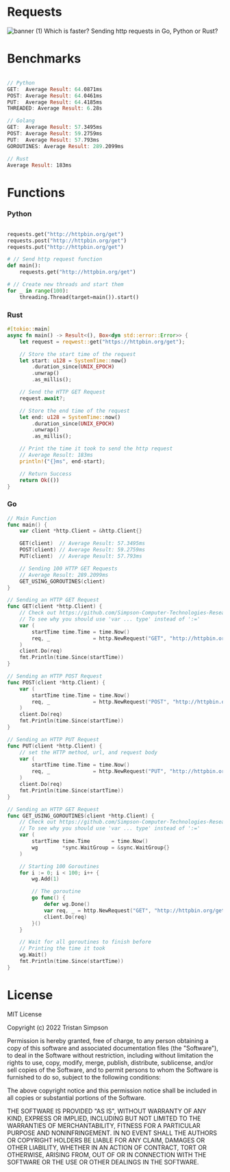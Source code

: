 # Requests
![banner (1)](https://user-images.githubusercontent.com/75189508/194771973-dec86e5e-ac0c-4dea-a8cb-3f48514c2709.png)
Which is faster? Sending http requests in Go, Python or Rust?

# Benchmarks

```rust

// Python
GET:  Average Result: 64.0871ms
POST: Average Result: 64.0461ms
PUT:  Average Result: 64.4185ms
THREADED: Average Result: 6.28s

// Golang
GET:  Average Result: 57.3495ms
POST: Average Result: 59.2759ms
PUT:  Average Result: 57.793ms
GOROUTINES: Average Result: 289.2099ms

// Rust
Average Result: 183ms

```

# Functions

<h3>Python</h3>

```py

requests.get("http://httpbin.org/get")
requests.post("http://httpbin.org/get")
requests.put("http://httpbin.org/get")

# // Send http request function
def main():
    requests.get("http://httpbin.org/get")

# // Create new threads and start them
for _ in range(100):
    threading.Thread(target=main()).start()

```

<h3>Rust</h3>

```rust
#[tokio::main]
async fn main() -> Result<(), Box<dyn std::error::Error>> {
    let request = reqwest::get("https://httpbin.org/get");

    // Store the start time of the request
    let start: u128 = SystemTime::now()
        .duration_since(UNIX_EPOCH)
        .unwrap()
        .as_millis();

    // Send the HTTP GET Request
    request.await?;

    // Store the end time of the request
    let end: u128 = SystemTime::now()
        .duration_since(UNIX_EPOCH)
        .unwrap()
        .as_millis();

    // Print the time it took to send the http request
    // Average Result: 183ms
    println!("{}ms", end-start);

    // Return Success
    return Ok(())
}
```


<h3>Go</h3>

```go
// Main Function
func main() {
	var client *http.Client = &http.Client{}

	GET(client)  // Average Result: 57.3495ms
	POST(client) // Average Result: 59.2759ms
	PUT(client)  // Average Result: 57.793ms

	// Sending 100 HTTP GET Requests
	// Average Result: 289.2099ms
	GET_USING_GOROUTINES(client)
}

// Sending an HTTP GET Request
func GET(client *http.Client) {
	// Check out https://github.com/Simpson-Computer-Technologies-Research/DeclarationSpeeds
	// To see why you should use 'var ... type' instead of ':='
	var (
		startTime time.Time = time.Now()
		req, _              = http.NewRequest("GET", "http://httpbin.org/get", bytes.NewBuffer([]byte{}))
	)
	client.Do(req)
	fmt.Println(time.Since(startTime))
}

// Sending an HTTP POST Request
func POST(client *http.Client) {
	var (
		startTime time.Time = time.Now()
		req, _              = http.NewRequest("POST", "http://httpbin.org/post", bytes.NewBuffer([]byte{}))
	)
	client.Do(req)
	fmt.Println(time.Since(startTime))
}

// Sending an HTTP PUT Request
func PUT(client *http.Client) {
	// set the HTTP method, url, and request body
	var (
		startTime time.Time = time.Now()
		req, _              = http.NewRequest("PUT", "http://httpbin.org/put", bytes.NewBuffer([]byte{}))
	)
	client.Do(req)
	fmt.Println(time.Since(startTime))
}

// Sending an HTTP GET Request
func GET_USING_GOROUTINES(client *http.Client) {
	// Check out https://github.com/Simpson-Computer-Technologies-Research/DeclarationSpeeds
	// To see why you should use 'var ... type' instead of ':='
	var (
		startTime time.Time       = time.Now()
		wg        *sync.WaitGroup = &sync.WaitGroup{}
	)

	// Starting 100 Goroutines
	for i := 0; i < 100; i++ {
		wg.Add(1)

		// The goroutine
		go func() {
			defer wg.Done()
			var req, _ = http.NewRequest("GET", "http://httpbin.org/get", bytes.NewBuffer([]byte{}))
			client.Do(req)
		}()
	}

	// Wait for all goroutines to finish before
	// Printing the time it took
	wg.Wait()
	fmt.Println(time.Since(startTime))
}
```


# License
MIT License

Copyright (c) 2022 Tristan Simpson

Permission is hereby granted, free of charge, to any person obtaining a copy of this software and associated documentation files (the "Software"), to deal in the Software without restriction, including without limitation the rights to use, copy, modify, merge, publish, distribute, sublicense, and/or sell copies of the Software, and to permit persons to whom the Software is furnished to do so, subject to the following conditions:

The above copyright notice and this permission notice shall be included in all copies or substantial portions of the Software.

THE SOFTWARE IS PROVIDED "AS IS", WITHOUT WARRANTY OF ANY KIND, EXPRESS OR IMPLIED, INCLUDING BUT NOT LIMITED TO THE WARRANTIES OF MERCHANTABILITY, FITNESS FOR A PARTICULAR PURPOSE AND NONINFRINGEMENT. IN NO EVENT SHALL THE AUTHORS OR COPYRIGHT HOLDERS BE LIABLE FOR ANY CLAIM, DAMAGES OR OTHER LIABILITY, WHETHER IN AN ACTION OF CONTRACT, TORT OR OTHERWISE, ARISING FROM, OUT OF OR IN CONNECTION WITH THE SOFTWARE OR THE USE OR OTHER DEALINGS IN THE SOFTWARE.
